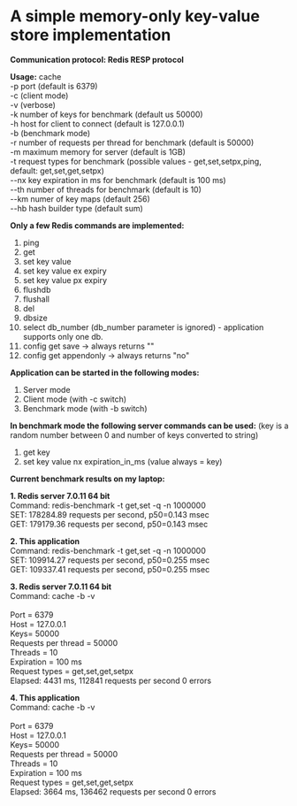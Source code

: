 # A simple memory-only key-value store implementation

**Communication protocol: Redis RESP protocol**

**Usage:** cache<br>
  -p port (default is 6379)<br>
  -c (client mode)<br>
  -v (verbose)<br>
  -k number of keys for benchmark (default us 50000)<br>
  -h host for client to connect (default is 127.0.0.1)<br>
  -b (benchmark mode)<br>
  -r number of requests per thread for benchmark (default is 50000)<br>
  -m maximum memory for server (default is 1GB)<br>
  -t request types for benchmark (possible values - get,set,setpx,ping, default: get,set,get,setpx)<br>
  --nx key expiration in ms for benchmark (default is 100 ms)<br>
  --th number of threads for benchmark (default is 10)<br>
  --km numer of key maps (default 256)<br>
  --hb hash builder type (default sum)<br>

**Only a few Redis commands are implemented:**

1. ping
2. get
3. set key value
4. set key value ex expiry
5. set key value px expiry
6. flushdb
7. flushall
8. del
9. dbsize
10. select db_number (db_number parameter is ignored) - application supports only one db.
11. config get save -> always returns ""
12. config get appendonly -> always returns "no"

**Application can be started in the following modes:**
1. Server mode 
2. Client mode (with -c switch)
3. Benchmark mode (with -b switch)

**In benchmark mode the following server commands can be used:** (key is a random number between 0 and number of keys converted to string)
1. get key
2. set key value nx expiration_in_ms (value always = key)

**Current benchmark results on my laptop:**

**1. Redis server 7.0.11 64 bit**<br>
Command: redis-benchmark -t get,set -q -n 1000000<br>
SET: 178284.89 requests per second, p50=0.143 msec                    
GET: 179179.36 requests per second, p50=0.143 msec

**2. This application**<br>
Command: redis-benchmark -t get,set -q -n 1000000<br>
SET: 109914.27 requests per second, p50=0.255 msec                    
GET: 109337.41 requests per second, p50=0.255 msec

**3. Redis server 7.0.11 64 bit**<br>
Command: cache -b -v<br>                  
Port = 6379<br>
Host = 127.0.0.1<br>
Keys= 50000<br>
Requests per thread = 50000<br>
Threads = 10<br>
Expiration = 100 ms<br>
Request types = get,set,get,setpx<br>
Elapsed: 4431 ms, 112841 requests per second 0 errors

**4. This application**<br>
Command: cache -b -v<br>                  
Port = 6379<br>
Host = 127.0.0.1<br>
Keys= 50000<br>
Requests per thread = 50000<br>
Threads = 10<br>
Expiration = 100 ms<br>
Request types = get,set,get,setpx<br>
Elapsed: 3664 ms, 136462 requests per second 0 errors
